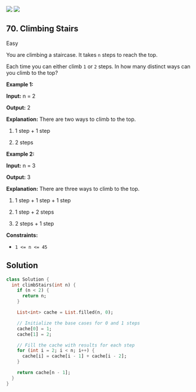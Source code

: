 [![](https://img.shields.io/github/stars/LeetCode-in-Dart/LeetCode-in-Dart?label=Stars&style=flat-square)](https://github.com/LeetCode-in-Dart/LeetCode-in-Dart)
[![](https://img.shields.io/github/forks/LeetCode-in-Dart/LeetCode-in-Dart?label=Fork%20me%20on%20GitHub%20&style=flat-square)](https://github.com/LeetCode-in-Dart/LeetCode-in-Dart/fork)

## 70\. Climbing Stairs

Easy

You are climbing a staircase. It takes `n` steps to reach the top.

Each time you can either climb `1` or `2` steps. In how many distinct ways can you climb to the top?

**Example 1:**

**Input:** n = 2

**Output:** 2

**Explanation:** There are two ways to climb to the top. 

1. 1 step + 1 step 

2. 2 steps

**Example 2:**

**Input:** n = 3

**Output:** 3

**Explanation:** There are three ways to climb to the top. 

1. 1 step + 1 step + 1 step 

2. 1 step + 2 steps 

3. 2 steps + 1 step

**Constraints:**

*   `1 <= n <= 45`

## Solution

```dart
class Solution {
  int climbStairs(int n) {
    if (n < 2) {
      return n;
    }

    List<int> cache = List.filled(n, 0);

    // Initialize the base cases for 0 and 1 steps
    cache[0] = 1;
    cache[1] = 2;

    // Fill the cache with results for each step
    for (int i = 2; i < n; i++) {
      cache[i] = cache[i - 1] + cache[i - 2];
    }

    return cache[n - 1];
  }
}
```